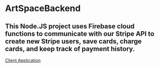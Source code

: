 # ArtSpaceBackend
## This Node.JS project uses Firebase cloud functions to communicate with our Stripe API to create new Stripe users, save cards, charge cards, and keep track of payment history. 
[Client Application](https://github.com/atj3097/Capstone-ArtSpace)
